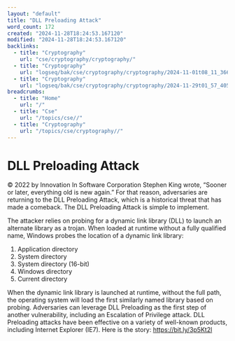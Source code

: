 ```yaml
---
layout: "default"
title: "DLL Preloading Attack"
word_count: 172
created: "2024-11-28T18:24:53.167120"
modified: "2024-11-28T18:24:53.167120"
backlinks:
  - title: "Cryptography"
    url: "cse/cryptography/cryptography/"
  - title: "Cryptography"
    url: "logseq/bak/cse/cryptography/cryptography/2024-11-01t08_11_36626zdesktop/"
  - title: "Cryptography"
    url: "logseq/bak/cse/cryptography/cryptography/2024-11-29t01_57_40576zdesktop/"
breadcrumbs:
  - title: "Home"
    url: "/"
  - title: "Cse"
    url: "/topics/cse//"
  - title: "Cryptography"
    url: "/topics/cse/cryptography//"
---
```

# DLL Preloading Attack

© 2022 by Innovation In Software Corporation
Stephen King wrote, “Sooner or later, everything old is new again.”
For that reason, adversaries are returning to the DLL Preloading Attack, which is a historical threat that has made a comeback.
The DLL Preloading Attack is simple to implement.

The attacker relies on probing for a dynamic link library (DLL) to launch an alternate library as a trojan. When loaded at runtime without a fully qualified name, Windows probes the location of a dynamic link library:
1. Application directory
2. System directory
3. System directory (16-bit)
4. Windows directory
5. Current directory

When the dynamic link library is launched at runtime, without the full path, the operating system will load the first similarly named library based on probing. Adversaries can leverage DLL Preloading as the first step of another vulnerability, including an Escalation of Privilege attack.
DLL Preloading attacks have been effective on a variety of well-known products, including Internet Explorer (IE7). Here is the story: https://bit.ly/3p5Kt2l